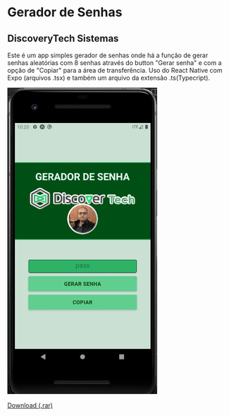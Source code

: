 
# Gerador de Senhas
## DiscoveryTech Sistemas

Este é um app simples gerador de senhas onde há a função de gerar senhas aleatórias com 8 senhas através do button "Gerar senha" e com a opção de "Copiar" para a área de transferência. Uso do React Native com Expo (arquivos .tsx) e também um arquivo da extensão .ts(Typecript).

![App Screen](https://raw.githubusercontent.com/herbetdesign/reactnative/main/assets/tela%20celular.jpg)

[Download (.rar)](https://github.com/herbetdesign/reactnative/raw/main/gerador_de_senhas.rar)
